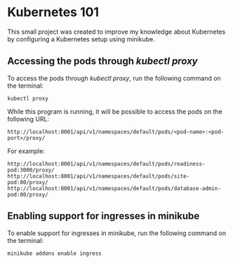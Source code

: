 # Kubernetes 101

This small project was created to improve my knowledge about Kubernetes by configuring a Kubernetes setup using minikube.

## Accessing the pods through *kubectl proxy*

To access the pods through *kubectl proxy*, run the following command on the terminal:
```
kubectl proxy
```

While this program is running, it will be possible to access the pods on the following URL:
```
http://localhost:8001/api/v1/namespaces/default/pods/<pod-name>:<pod-port>/proxy/
```
For example:
```
http://localhost:8001/api/v1/namespaces/default/pods/readiness-pod:3000/proxy/
http://localhost:8001/api/v1/namespaces/default/pods/site-pod:80/proxy/
http://localhost:8001/api/v1/namespaces/default/pods/database-admin-pod:80/proxy/
```

## Enabling support for ingresses in minikube

To enable support for ingresses in minikube, run the following command on the terminal:
```
minikube addons enable ingress
```
